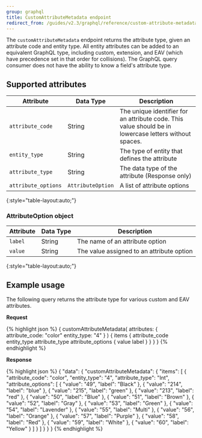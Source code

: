 ```yaml
---
group: graphql
title: CustomAttributeMetadata endpoint
redirect_from: /guides/v2.3/graphql/reference/custom-attribute-metadata.html
---
```


The `customAttributeMetadata` endpoint returns the attribute type, given an attribute code and entity type. All entity attributes can be added to an equivalent GraphQL type, including custom, extension, and EAV (which have precedence set in that order for collisions). The GraphQL query consumer does not have the ability to know a field's attribute type.

## Supported attributes

| Attribute           | Data Type         | Description                                                                                            |
| ------------------- | ----------------- | ------------------------------------------------------------------------------------------------------ |
| `attribute_code`    | String            | The unique identifier for an attribute code. This value should be in lowercase letters without spaces. |
| `entity_type`       | String            | The type of entity that defines the attribute                                                          |
| `attribute_type`    | String            | The data type of the attribute (Response only)                                                         |
| `attribute_options` | `AttributeOption` | A list of attribute options                                                                            |

{:style="table-layout:auto;"}

### AttributeOption object

| Attribute | Data Type | Description                               |
| --------- | --------- | ----------------------------------------- |
| `label`   | String    | The name of an attribute option           |
| `value`   | String    | The value assigned to an attribute option |

{:style="table-layout:auto;"}

## Example usage

The following query returns the attribute type for various custom and EAV attributes.

**Request**

{% highlight json %}
{
 customAttributeMetadata(
   attributes: {
     attribute_code: "color"
     entity_type: "4"
   }
 ) {
   items {
     attribute_code
     entity_type
     attribute_type
     attribute_options {
       value
       label
     }
   }
 }
}
 {% endhighlight %}

**Response**

{% highlight json %}
{
  "data": {
    "customAttributeMetadata": {
      "items": \[
        {
          "attribute_code": "color",
          "entity_type": "4",
          "attribute_type": "Int",
          "attribute_options": [
            {
              "value": "49",
              "label": "Black"
            },
            {
              "value": "214",
              "label": "blue"
            },
            {
              "value": "215",
              "label": "green"
            },
            {
              "value": "213",
              "label": "red"
            },
            {
              "value": "50",
              "label": "Blue"
            },
            {
              "value": "51",
              "label": "Brown"
            },
            {
              "value": "52",
              "label": "Gray"
            },
            {
              "value": "53",
              "label": "Green"
            },
            {
              "value": "54",
              "label": "Lavender"
            },
            {
              "value": "55",
              "label": "Multi"
            },
            {
              "value": "56",
              "label": "Orange"
            },
            {
              "value": "57",
              "label": "Purple"
            },
            {
              "value": "58",
              "label": "Red"
            },
            {
              "value": "59",
              "label": "White"
            },
            {
              "value": "60",
              "label": "Yellow"
            }
          ]
        }
      ]
    }
  }
}
{% endhighlight %}

